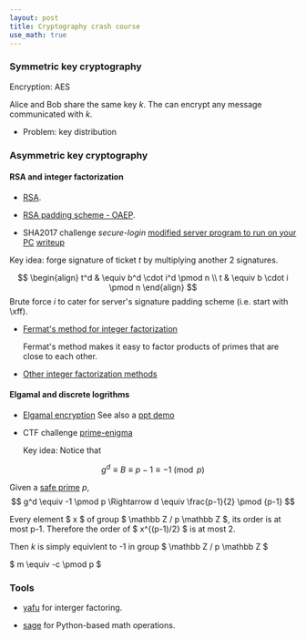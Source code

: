 ```yaml
---
layout: post
title: Cryptography crash course
use_math: true
---
```


### Symmetric key cryptography

Encryption: AES

Alice and Bob share the same key _k_. The can encrypt any message communicated
with _k_.

- Problem: key distribution

### Asymmetric key cryptography

#### RSA and integer factorization

- [RSA][1].

- [RSA padding scheme - OAEP][2].

- SHA2017 challenge _secure-login_
[modified server program to run on your PC](/download/sec-log/modified_chall.py)
[writeup](/download/sec-log/modified_writeup2.py)

Key idea: forge signature of ticket _t_ by multiplying another 2 signatures.

$$ \begin{align}
t^d & \equiv b^d \cdot i^d \pmod n \\
t & \equiv b \cdot i \pmod n
\end{align}
$$
  Brute force _i_ to cater for server's signature padding scheme \(i.e. start
with \xff\).

- [Fermat's method for integer factorization][3]

  Fermat's method makes it easy to factor products of primes that are close to
each other.

- [Other integer factorization methods][4]

#### Elgamal and discrete logrithms

- [Elgamal encryption][5]
  See also a [ppt demo](/download/ecc-dislog.pptx)

- CTF challenge [prime-enigma](/download/prime-enigma/)

  Key idea: Notice that

$$ g^d \equiv B \equiv p - 1 \equiv -1 \pmod p $$

Given a [safe prime][9] _p_,
$$ g^d \equiv -1 \pmod p \Rightarrow d \equiv
\frac{p-1}{2} \pmod {p-1} $$

Every element $ x $ of group $ \mathbb Z / p \mathbb Z $, its order is at most p-1.
Therefore the order of $ x^{(p-1)/2} $ is at most 2.

Then _k_ is simply equivlent to  -1 in group $ \mathbb Z / p \mathbb Z $

$ m \equiv -c \pmod p $

### Tools

- [yafu][6] for interger factoring.

- [sage][7] for Python-based math operations.

[1]: https://en.wikipedia.org/wiki/RSA_(cryptosystem)#Operation
[2]: https://en.wikipedia.org/wiki/Optimal_asymmetric_encryption_padding#Diagram_of_OAEP
[3]: https://en.wikipedia.org/wiki/Fermat%27s_factorization_method
[4]: https://en.wikipedia.org/wiki/Integer_factorization#Factoring_algorithms
[5]: https://en.wikipedia.org/wiki/ElGamal_encryption
[6]: https://sourceforge.net/projects/yafu/
[7]: http://www.sagemath.org/
[9]: https://en.wikipedia.org/wiki/Safe_prime
